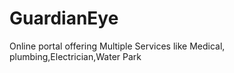 # GuardianEye
Online portal offering Multiple Services like Medical, plumbing,Electrician,Water Park
